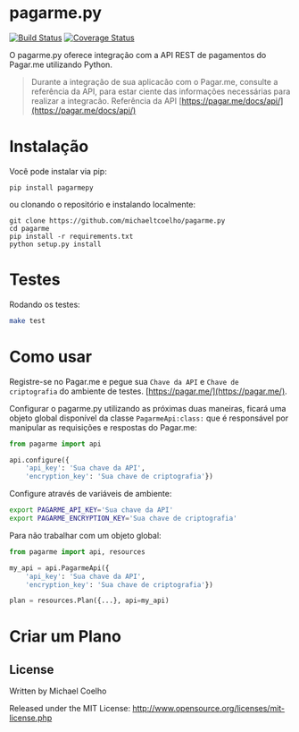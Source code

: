 pagarme.py
========================================
[![Build Status](https://travis-ci.org/michaeltcoelho/pagarme.py.svg)](https://travis-ci.org/michaeltcoelho/pagarme.py)
[![Coverage Status](https://coveralls.io/repos/michaeltcoelho/pagarme.py/badge.svg)](https://coveralls.io/r/michaeltcoelho/pagarme.py)

O pagarme.py oferece integração com a API REST de pagamentos do Pagar.me utilizando Python.

> Durante a integração de sua aplicacão com o Pagar.me, consulte a referência da API,
> para estar ciente das informações necessárias para realizar a integracão.
> Referência da API [https://pagar.me/docs/api/](https://pagar.me/docs/api/)


Instalação
=========================================

Você pode instalar via pip:

```
pip install pagarmepy
```

ou clonando o repositório e instalando localmente:

```
git clone https://github.com/michaeltcoelho/pagarme.py
cd pagarme
pip install -r requirements.txt
python setup.py install
```

Testes
==========================================

Rodando os testes:

```bash
make test
```

Como usar
===========================================

Registre-se no Pagar.me e pegue sua `Chave da API` e `Chave de criptografia` do ambiente de testes.
[https://pagar.me/](https://pagar.me/).

Configurar o pagarme.py utilizando as próximas duas maneiras, ficará uma objeto global disponível da classe `PagarmeApi:class:` 
que é responsável por manipular as requisições e respostas do Pagar.me:
```python
from pagarme import api

api.configure({
    'api_key': 'Sua chave da API',
    'encryption_key': 'Sua chave de criptografia'})
```
Configure através de variáveis de ambiente:
```bash
export PAGARME_API_KEY='Sua chave da API'
export PAGARME_ENCRYPTION_KEY='Sua chave de criptografia'
```
Para não trabalhar com um objeto global:
```python
from pagarme import api, resources

my_api = api.PagarmeApi({
    'api_key': 'Sua chave da API',
    'encryption_key': 'Sua chave de criptografia'})

plan = resources.Plan({...}, api=my_api)
```

Criar um Plano
===========================================

## License

Written by Michael Coelho

Released under the MIT License: http://www.opensource.org/licenses/mit-license.php
